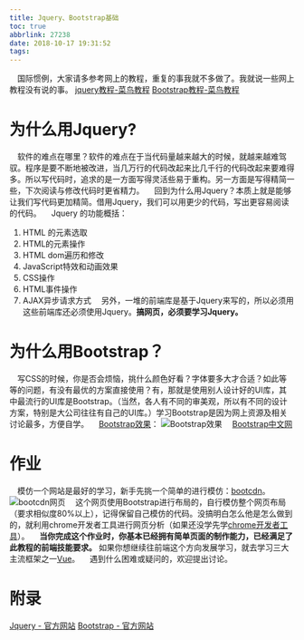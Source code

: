 ```yaml
---
title: Jquery、Bootstrap基础
toc: true
abbrlink: 27238
date: 2018-10-17 19:31:52
tags:
---
```


&emsp;国际惯例，大家请多参考网上的教程，重复的事我就不多做了。我就说一些网上教程没有说的事。
[jquery教程-菜鸟教程](https://www.runoob.com/jquery/jquery-tutorial.html)
[Bootstrap教程-菜鸟教程](https://www.runoob.com/bootstrap/bootstrap-tutorial.html)

# 为什么用Jquery?
&emsp;软件的难点在哪里？软件的难点在于当代码量越来越大的时候，就越来越难驾驭。程序是要不断地被改进，当几万行的代码改起来比几千行的代码改起来要难得多。所以写代码时，追求的是一方面写得灵活些易于重构。另一方面是写得精简一些，下次阅读与修改代码时更省精力。
&emsp;回到为什么用Jquery？本质上就是能够让我们写代码更加精简。借用Jquery，我们可以用更少的代码，写出更容易阅读的代码。
&emsp;Jquery 的功能概括：
1. HTML 的元素选取 
2. HTML的元素操作
3. HTML dom遍历和修改
4. JavaScript特效和动画效果
5. CSS操作
6. HTML事件操作
7. AJAX异步请求方式
&emsp;另外，一堆的前端库是基于Jquery来写的，所以必须用这些前端库还必须使用Jquery。__搞网页，必须要学习Jquery。__

# 为什么用Bootstrap？
&emsp;写CSS的时候，你是否会烦恼，挑什么颜色好看？字体要多大才合适？如此等等的问题，有没有最优的方案直接使用？有，那就是使用别人设计好的UI库，其中最流行的UI库是Bootstrap。（当然，各人有不同的审美观，所以有不同的设计方案，特别是大公司往往有自己的UI库。）学习Bootstrap是因为网上资源及相关讨论最多，方便自学。
&emsp;[Bootstrap效果](https://v3.bootcss.com/examples/theme/)：
![Bootstrap效果](http://ww1.sinaimg.cn/large/005BIQVbgy1fwcmtp4nuoj30y60pl769.jpg)
&emsp;[Bootstrap中文网](http://www.bootcss.com/)

# 作业
&emsp;模仿一个网站是最好的学习，新手先挑一个简单的进行模仿：[bootcdn](https://www.bootcdn.cn/)。
![bootcdn网页](http://ww1.sinaimg.cn/large/005BIQVbgy1fwcmwryxnxj31hc0q2409.jpg)
&emsp;这个网页使用Bootstrap进行布局的，自行模仿整个网页布局（要求相似度80%以上），记得保留自己模仿的代码。没搞明白怎么他是怎么做到的，就利用chrome开发者工具进行网页分析（如果还没学先学[chrome开发者工具](/posts/52429)）。
&emsp;__当你完成这个作业时，你基本已经拥有简单页面的制作能力，已经满足了此教程的前端技能要求。__ 如果你想继续往前端这个方向发展学习，就去学习三大主流框架之一[Vue](https://cn.vuejs.org/)。
&emsp;遇到什么困难或疑问的，欢迎提出讨论。

# 附录
[Jquery - 官方网站](https://jquery.com/)
[Bootstrap - 官方网站](https://getbootstrap.com/)
